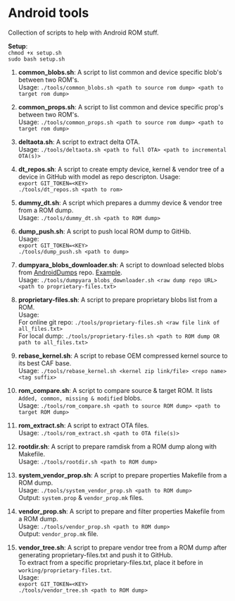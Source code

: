 
# Android tools
Collection of scripts to help with Android ROM stuff.  
  
**Setup**:  
`chmod +x setup.sh`  
`sudo bash setup.sh`
  
1. **common_blobs.sh**: A script to list common and device specific blob's between two ROM's.  
Usage: `./tools/common_blobs.sh <path to source rom dump> <path to target rom dump>`

2. **common_props.sh**: A script to list common and device specific prop's between two ROM's.  
Usage: `./tools/common_props.sh <path to source rom dump> <path to target rom dump>`

3. **deltaota.sh**: A script to extract delta OTA.  
Usage: `./tools/deltaota.sh <path to full OTA> <path to incremental OTA(s)>`

4. **dt_repos.sh**: A script to create empty device, kernel & vendor tree of a device in GitHub with model as repo descripton.
Usage:  
`export GIT_TOKEN=<KEY>`  
`./tools/dt_repos.sh <path to rom>`

5. **dummy_dt.sh**: A script which prepares a dummy device & vendor tree from a ROM dump.  
Usage: `./tools/dummy_dt.sh <path to ROM dump>`

6. **dump_push.sh**: A script to push local ROM dump to GitHib.  
Usage:  
`export GIT_TOKEN=<KEY>`  
`./tools/dump_push.sh <path to dump>`

7. **dumpyara_blobs_downloader.sh**: A script to download selected blobs from [AndroidDumps](https://github.com/AndroidDumps) repo. [Example](https://del.dog/denadegebi).  
Usage: `./tools/dumpyara_blobs_downloader.sh <raw dump repo URL> <path to proprietary-files.txt>`

8. **proprietary-files.sh**: A script to prepare proprietary blobs list from a ROM.  
Usage:  
For online git repo: `./tools/proprietary-files.sh <raw file link of all_files.txt>`  
For local dump: `./tools/proprietary-files.sh <path to ROM dump OR path to all_files.txt>`

9. **rebase_kernel.sh**: A script to rebase OEM compressed kernel source to its best CAF base.  
Usage: `./tools/rebase_kernel.sh <kernel zip link/file> <repo name> <tag suffix>`

10. **rom_compare.sh**: A script to compare source & target ROM. It lists `Added, common, missing & modified` blobs.  
Usage: `./tools/rom_compare.sh <path to source ROM dump> <path to target ROM dump>`

11. **rom_extract.sh**: A script to extract OTA files.  
Usage: `./tools/rom_extract.sh <path to OTA file(s)>`

12. **rootdir.sh**: A script to prepare ramdisk from a ROM dump along with Makefile.  
Usage: `./tools/rootdir.sh <path to ROM dump>`

13. **system_vendor_prop.sh**: A script to prepare properties Makefile from a ROM dump.  
Usage: `./tools/system_vendor_prop.sh <path to ROM dump>`  
Output: `system.prop` & `vendor_prop.mk` files.  

14. **vendor_prop.sh**: A script to prepare and filter properties Makefile from a ROM dump.  
Usage: `./tools/vendor_prop.sh <path to ROM dump>`  
Output: `vendor_prop.mk` file.  

15. **vendor_tree.sh**: A script to prepare vendor tree from a ROM dump after generating proprietary-files.txt and push it to GitHub.  
To extract from a specific proprietary-files.txt, place it before in `working/proprietary-files.txt`.  
Usage:  
`export GIT_TOKEN=<KEY>`  
`./tools/vendor_tree.sh <path to ROM dump>`  
